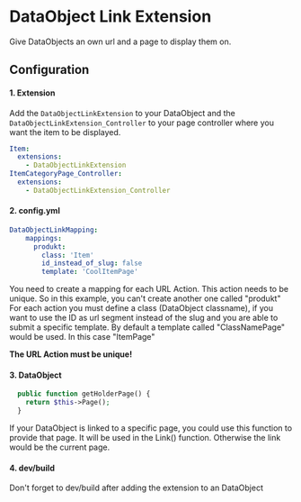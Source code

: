 # DataObject Link Extension
Give DataObjects an own url and a page to display them on.

## Configuration
#### 1. Extension
Add the ``DataObjectLinkExtension`` to your DataObject and the ``DataObjectLinkExtension_Controller`` to your page controller where you want the item to be displayed.

```yaml
Item:
  extensions:
    - DataObjectLinkExtension
ItemCategoryPage_Controller:
  extensions:
    - DataObjectLinkExtension_Controller
```

#### 2. config.yml

```yaml
DataObjectLinkMapping:
	mappings:
	  produkt: 
	    class: 'Item'
	    id_instead_of_slug: false
	    template: 'CoolItemPage'
```

You need to create a mapping for each URL Action. This action needs to be unique. So in this example, you can't create another one called "produkt"
For each action you must define a class (DataObject classname), if you want to use the ID as url segment instead of the slug and you are able to submit a specific template.
By default a template called "ClassNamePage" would be used. In this case "ItemPage"

**The URL Action must be unique!**

#### 3. DataObject

```php
  public function getHolderPage() {
    return $this->Page();
  }
```

If your DataObject is linked to a specific page, you could use this function to provide that page. It will be used in the Link() function. Otherwise the link would be the current page.

#### 4. dev/build
Don't forget to dev/build after adding the extension to an DataObject